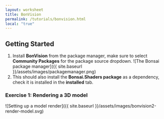 ```yaml
---
layout: worksheet
title: BonVision
permalink: /tutorials/bonvision.html
local: "true"
---
```


Getting Started
---------------

1. Install **BonVision** from the package manager, make sure to select **Community Packages** for the package source dropdown. ![The Bonsai package manager]({{ site.baseurl }}/assets/images/packagemanager.png)
2. This should also install the **Bonsai.Shaders package** as a dependency, check it is installed in the **installed** tab.

### **Exercise 1:** Rendering a 3D model

![Setting up a model render]({{ site.baseurl }}/assets/images/bonvision2-render-model.svg)